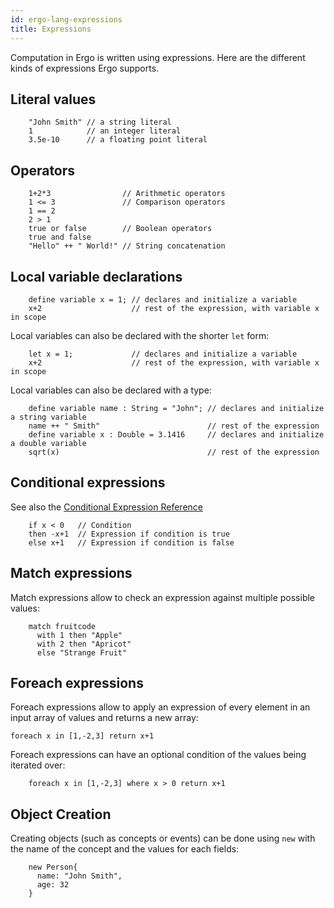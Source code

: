 ```yaml
---
id: ergo-lang-expressions
title: Expressions
---
```


Computation in Ergo is written using expressions. Here are the
different kinds of expressions Ergo supports.

## Literal values

```
    "John Smith" // a string literal
    1            // an integer literal
    3.5e-10      // a floating point literal
```

## Operators

```
    1+2*3                // Arithmetic operators
    1 <= 3               // Comparison operators
    1 == 2
    2 > 1
    true or false        // Boolean operators
    true and false
    "Hello" ++ " World!" // String concatenation
```

## Local variable declarations

```
    define variable x = 1; // declares and initialize a variable
    x+2                    // rest of the expression, with variable x in scope
```

Local variables can also be declared with the shorter `let` form:

```
    let x = 1;             // declares and initialize a variable
    x+2                    // rest of the expression, with variable x in scope
```

Local variables can also be declared with a type:


```
    define variable name : String = "John"; // declares and initialize a string variable
    name ++ " Smith"                        // rest of the expression
    define variable x : Double = 3.1416     // declares and initialize a double variable
    sqrt(x)                                 // rest of the expression
```

## Conditional expressions

See also the [Conditional Expression Reference](ergo-conditional-expressions.md)  

```
    if x < 0   // Condition
    then -x+1  // Expression if condition is true
    else x+1   // Expression if condition is false
```

## Match expressions

Match expressions allow to check an expression against multiple possible
values:

```
    match fruitcode
      with 1 then "Apple"
      with 2 then "Apricot"
      else "Strange Fruit"
```

## Foreach expressions

Foreach expressions allow to apply an expression of every element in
an input array of values and returns a new array:

```
foreach x in [1,-2,3] return x+1
```

Foreach expressions can have an optional condition of the values being
iterated over:

```
    foreach x in [1,-2,3] where x > 0 return x+1
```

## Object Creation

Creating objects (such as concepts or events) can be done using
``new`` with the name of the concept and the values for each fields:

```
    new Person{
      name: "John Smith",
      age: 32
    }
```

